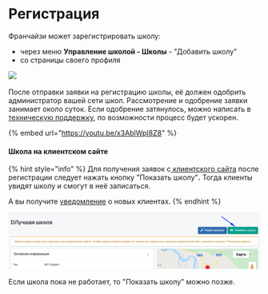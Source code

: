 # Регистрация

Франчайзи может зарегистрировать школу:

* через меню **Управление школой - Школы** - "Добавить школу"&#x20;
* со страницы своего профиля&#x20;

![](<../../.gitbook/assets/Школы - Education ERP - Google Chrome 22.12.2021 14\_14\_34 (2) (3).png>)

После отправки заявки на регистрацию школы, её должен одобрить администратор вашей сети школ. Рассмотрение и одобрение заявки занимает около суток. Если одобрение затянулось, можно написать в [техническую поддержку](mailto:support@odin.study), по возможности  процесс будет ускорен.

{% embed url="https://youtu.be/x3AblWpI8Z8" %}

#### **Школа на клиентском сайте**

{% hint style="info" %}
Для получения заявок с[ клиентского сайта](https://app.gitbook.com/s/-MkFNHt9T\_SX73MEMmIU/c/LkNFkJQQkijlBXWZTkQ9/master/osnovnye-ponyatiya/page-1)  после регистрации следует нажать кнопку  "Показать школу"**.** Тогда клиенты увидят школу и смогут в неё записаться.&#x20;

А вы получите [уведомление](../../uvedomleniya/) о новых клиентах.&#x20;
{% endhint %}

![](<../../.gitbook/assets/image (50).png>)

Если школа пока не работает, то "Показать школу" можно позже.
